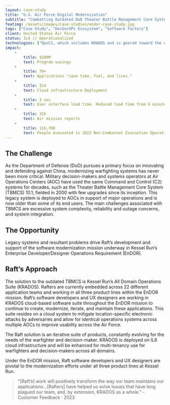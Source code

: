 ```yaml
---
layout: case-study
title: "U.S. Air Force Digital Modernization"
subtitle: "Combatting Outdated DoD Theater Battle Management Core Systems (TBMCS): Modernizing Kessel Run’s Enterprise Developer/Designer Operations Requirement (EnDOR)"
featimg: /assets/images/case-studies/endor-case-study.jpg
tags: ["Case Study", "DevSecOPs Ecosystem", "Software Factory"]
client: United States Air Force
status: IL4 // Operationalized
technologies: ["OpsC2, which includes KRADOS and is geared toward the operational environment", "WingC2, which empowers USAF Wings for mission readiness; and", "All-Domain Common Platform (ADCP), the platform on which everything runs."]
impact:
    -
        title: $500M
        text: Program savings
    -
        title: 70+
        text: Applications "save time, fuel, and lives."
    -
        title: IL6
        text: Cloud infrastructure Deployment
    -
        title: 3 sec
        text: User interface load time. Reduced load time from 6 minutes
    -
        title: 32k
        text: Air mission reports
    -
        title: 116,700
        text: People evacuated in 2021 Non-Combatant Evacuation Operation in Afghanistan
---
```


## The Challenge

As the Department of Defense (DoD) pursues a primary focus on innovating and defending against China, modernizing warfighting systems has never been more critical. Military decision-makers and systems operators at Air Operations Centers (AOC) have used the same Command and Control (C2) systems for decades, such as the Theater Battle Management Core System (TBMCS) 10.1; fielded in 2000 with few upgrades since its inception. This legacy system is deployed to AOCs in support of major operations and is now older than some of its end users. The main challenges associated with TBMCS are excessive system complexity, reliability and outage concerns, and system integration.

## The Opportunity

Legacy systems and resultant problems drive Raft’s development and support of the software modernization mission underway in Kessel Run’s Enterprise Developer/Designer Operations Requirement (EnDOR).

## Raft’s Approach

The solution to the outdated TBMCS is Kessel Run’s All Domain Operations Suite (KRADOS). Rafters are currently embedded across 22 different application teams and working in all three product lines within the EnDOR mission.
Raft’s software developers and UX designers are working in KRADOS cloud-based software suite throughout the EnDOR mission to continue to create, modernize, iterate, and maintain these applications. This suite resides on a cloud system to mitigate location-specific electronic attacks by adversaries and allow for identical operations systems across multiple AOCs to improve usability across the Air Force.

The Raft solution is an iterative suite of products, constantly evolving for the needs of the warfighter and decision-maker. KRADOS is deployed on IL6 cloud infrastructure and will be enhanced for multi-tenancy use for warfighters and decision-makers across all domains.

Under the EnDOR mission, Raft software developers and UX designers are pivotal to the modernization efforts under all three product lines at Kessel Run.

> "[Raft’s] work will positively transform the way our team maintains our applications...[Rafters] have helped us solve issues that have long plagued our team, and, by extension, KRADOS as a whole." - Customer Feedback · 2023
